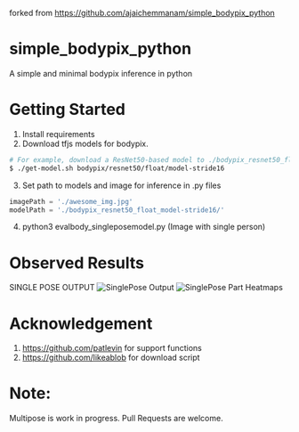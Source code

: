 forked from https://github.com/ajaichemmanam/simple_bodypix_python


# simple_bodypix_python
A simple and minimal bodypix inference in python


# Getting Started
1. Install requirements
2. Download tfjs models for bodypix.
```bash
# For example, download a ResNet50-based model to ./bodypix_resnet50_float_model-stride16
$ ./get-model.sh bodypix/resnet50/float/model-stride16
```
3. Set path to models and image for inference in .py files
```py
imagePath = './awesome_img.jpg'
modelPath = './bodypix_resnet50_float_model-stride16/'
```
4. python3 evalbody_singleposemodel.py (Image with single person)

# Observed Results

SINGLE POSE OUTPUT
![SinglePose Output](https://raw.githubusercontent.com/ajaichemmanam/simple_bodypix_python/master/assets/singlepose.png)
![SinglePose Part Heatmaps](https://raw.githubusercontent.com/ajaichemmanam/simple_bodypix_python/master/assets/singlepose_partheatmaps.png)

# Acknowledgement
1. https://github.com/patlevin for support functions
2. https://github.com/likeablob for download script

# Note:
Multipose is work in progress. Pull Requests are welcome.